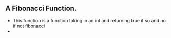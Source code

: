 ## A Fibonacci Function.
- This function is a function taking in an int and returning true if so and no if not fibonacci
- 